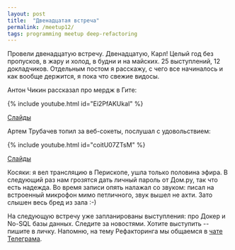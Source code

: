 ```yaml
---
layout: post
title:  "Двенадцатая встреча"
permalink: /meetup12/
tags: programming meetup deep-refactoring
---
```


Провели двенадцатую встречу. Двенадцатую, Карл! Целый год без пропусков, в жару
и холод, в будни и на майских. 25 выступлений, 12 докладчиков. Отдельным постом
я расскажу, с чего все начиналось и как вообще держится, я пока что свежие
видосы.

Антон Чикин рассказал про мердж в Гите:

{% include youtube.html id="Ei2PfAKUkaI" %}

[Слайды](https://speakerdeck.com/achikin/git-merge-in-depth)

Артем Трубачев топил за веб-сокеты, послушал с удовольствием:

{% include youtube.html id="coitU07ZTsM" %}

[Слайды](http://slides.com/artemtrubachev/websocket#/)

Косяки: я вел трансляцию в Перископе, ушла только половина эфира. В следующий
раз нам грозятся дать личный пароль от Дом.ру, так что есть надежда. Во время
записи опять налажал со звуком: писал на встроенный микрофон мимо петличного,
звук вышел не ахти. Зато слышен весь бред из зала :-)

На следующую встречу уже запланированы выступления: про Докер и No-SQL базы
данных. Следите за новостями. Хотите выступить -- пишите в личку. Напомню, на
тему Рефакторинга мы общаемся в
[чате Телеграма](https://telegram.me/deeprefactoring).
